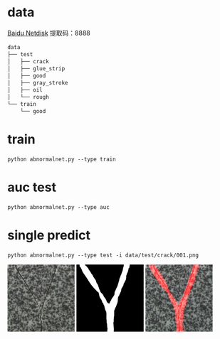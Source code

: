 # data
[Baidu Netdisk](https://pan.baidu.com/s/1R2B0iDTz6nuZE7BdaDacSQ)
提取码：8888
```
data
├── test
│   ├── crack
│   ├── glue_strip
│   ├── good
│   ├── gray_stroke
│   ├── oil
│   └── rough
└── train
    └── good
```
# train
```
python abnormalnet.py --type train
```
# auc test
```
python abnormalnet.py --type auc
```
# single predict
```
python abnormalnet.py --type test -i data/test/crack/001.png
```
<img src="001.png" alt="" width="30%" />
<img src="map_001.png" alt="" width="30%" />
<img src="combine_001.png" alt="" width="30%" />

